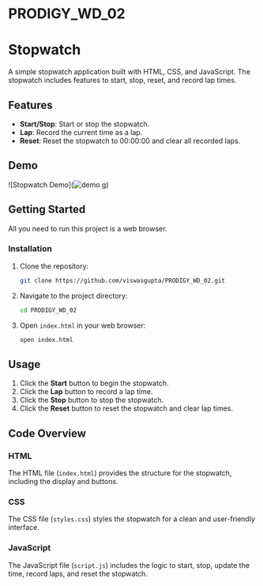 # PRODIGY_WD_02
# Stopwatch

A simple stopwatch application built with HTML, CSS, and JavaScript. The stopwatch includes features to start, stop, reset, and record lap times.

## Features

- **Start/Stop**: Start or stop the stopwatch.
- **Lap**: Record the current time as a lap.
- **Reset**: Reset the stopwatch to 00:00:00 and clear all recorded laps.

## Demo

![Stopwatch Demo](![demo](https://github.com/viswasgupta/PRODIGY_WD_02/assets/118326079/34d2edae-ac11-4fb7-a554-f49ce58fd2f8)
g) 

## Getting Started

All you need to run this project is a web browser.

### Installation

1. Clone the repository:

    ```sh
    git clone https://github.com/viswasgupta/PRODIGY_WD_02.git
    ```

2. Navigate to the project directory:

    ```sh
    cd PRODIGY_WD_02
    ```

3. Open `index.html` in your web browser:

    ```sh
    open index.html
    ```

## Usage

1. Click the **Start** button to begin the stopwatch.
2. Click the **Lap** button to record a lap time.
3. Click the **Stop** button to stop the stopwatch.
4. Click the **Reset** button to reset the stopwatch and clear lap times.

## Code Overview

### HTML

The HTML file (`index.html`) provides the structure for the stopwatch, including the display and buttons.

### CSS

The CSS file (`styles.css`) styles the stopwatch for a clean and user-friendly interface.

### JavaScript

The JavaScript file (`script.js`) includes the logic to start, stop, update the time, record laps, and reset the stopwatch.


